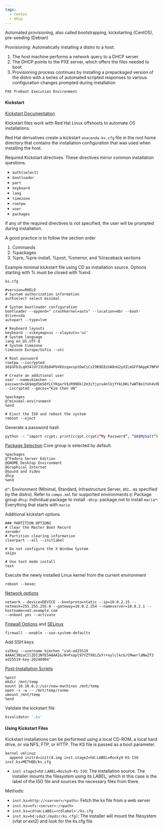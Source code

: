 ```yaml
---
tags:
  - centos
  - dhcp
---
```

Automated provisioning, also called bootstrapping, kickstarting (CentOS), pre-seeding (Debian)

Provisioning: Automatically installing a distro to a host.

1. The host machine performs a network query to a DHCP server
2. The DHCP points to the PXE server, which offers the files needed to boot. 
3. Provisioning process continues by installing a prepackaged version of the distro with a series of automated scripted responses to various configuration changes prompted during installation

`PXE Preboot Execution Environment`
#### Kickstart

[Kickstart Documentation](https://pykickstart.readthedocs.io/en/latest/kickstart-docs.html)

Kickstart files work with Red Hat Linux offshoots to automate OS installations.

Red Hat derivatives create a kickstart `anaconda-ks.cfg` file in the root home directory that contains the installation configuration that was used when installing the host.

Required Kickstart directives. These directives mirror common installation questions. 

* `auth(select)`
* `bootloader`
* `part`
* `keyboard`
* `lang`
* `timezone`
* `rootpw`
* `user`
* `packages`

If any of the required directives is not specified, the user will be prompted during installation. 

A good practice is to follow the section order
1. Commands
2. %packages
3. %pre, %pre-install, %post, %onerror, and %traceback sections

Example minimal kickstart file using CD as installation source. Options starting with % must be closed with %end. 

`ks.cfg`
```
#version=RHEL9
# System authorization information
authselect select minimal

# System bootloader configuration
bootloader --append=" crashkernel=auto" --location=mbr --boot-drive=sda
autopart --type=lvm

# Keyboard layouts
keyboard --vckeymap=us --xlayouts='us'
# System language
lang en_US.UTF-8
# System timezone
timezone Europe/Sofia --utc

# Root password
rootpw --iscrypted $6$UFb1LqH34lUYJ3LR$84PbVKUzqaxsptDwCiCsI9K9E8zUA8nU2ydILmGFF9AppK7NPVmaJu5swoXWj3c/JnAAf1fUXmJR7Zqx27nGF/

# Create an additional user
user --name=kimchen --password=$6$mgdSmS6YLCYKqarV$zR99Dki2m3iYjycu4nlUjYYkLHKLfwWT8e1Yoh4v9bu38oWxGGBA22xbhtRgFiuOTmaXEbXX4s4auZbnWiLoL/ --iscrypted --gecos="Kim Chen UN"

%packages
@^minimal-environment
%end

# Eject the ISO and reboot the system
reboot --eject
```

Generate a password hash

``` bash
python -c ‘import crypt; print(crypt.crypt(“My Password”, “$6$MySalt”))’
```

[Package Selection](https://pykickstart.readthedocs.io/en/latest/kickstart-docs.html#chapter-9-package-selection) Core group is selected by default.

```
%packages
@^Fedora Server Edition
@GNOME Desktop Environment
@Graphical Internet
@Sound and Video
dhcp
%end
```

`@^`: Environment (Minimal, Standard, Infrastructure Server, etc.. as specified by the distro). Refer to `comps.xml` for supported environments
`@`: Package group
`dhcp`: individual package to install
`-dhcp`: package not to install
`maria*`: Everything that starts with `maria`

Additional kickstart options

```
### PARTITION OPTIONS
# Clear the Master Boot Record
zerombr
# Partition clearing information
clearpart --all --initlabel

# Do not configure the X Window System
skipx

# Use text mode install
text
```

Execute the newly installed Linux kernel from the current environment

```
reboot --kexec
```

[Network options](https://pykickstart.readthedocs.io/en/latest/kickstart-docs.html#id42)

```
network --device=DEVICE --bootproto=static --ip=10.0.2.15 --netmask=255.255.255.0 --gateway=10.0.2.254 --nameserver=10.0.2.1 --hostname=vm1.example.com 
--onboot yes --activate 
```

[Firewall Options](https://pykickstart.readthedocs.io/en/latest/kickstart-docs.html#firewall) and [SELinux](https://pykickstart.readthedocs.io/en/latest/kickstart-docs.html#id54)

```
firewall --enable --use-system-defaults
```

Add SSH keys

```
sshkey --username kimchen "ssh-ed25519 AAAAC3NzaC1lZDI1NTE5AAAAIG/N+Pxopl97YZTX0iZuYr+nylclkcG/CMwwrldNw2T3 ed25519-key-20240904"
```

[Post-Installation Scripts](https://pykickstart.readthedocs.io/en/latest/kickstart-docs.html#id235)

```
%post
mkdir /mnt/temp
mount 10.10.0.2:/usr/new-machines /mnt/temp
open -s -w -- /mnt/temp/runme
umount /mnt/temp
%end
```

Validate the kickstart file

``` bash
ksvalidator '.ks'
```

#### Using Kickstart Files

Kickstart installations can be performed using a local CD-ROM, a local hard drive, or via NFS, FTP, or HTTP. The KS file is passed as a boot parameter.

```
kernel vmlinuz
  append initrd=initrd.img inst.stage2=hd:LABEL=Rocky9-KS-ISO inst.ks=METHOD/ks.cfg
```

- `inst.stage2=hd:LABEL=Rocky9-KS-ISO`: The installation source. The installer mounts the filesystem using its LABEL, which in this case is the label of the ISO file and sources the necessary files from there.

Methods:

- `inst.ks=http://<server>/<path>`: Fetch the ks file from a web server
- `inst.ks=nfs:<server>:/<path>`
- `inst.ks=cdrom:LABEL=<cdlabel>:/ks.cfg`
- `inst.ks=hd:sda3:/mydir/ks.cfg)`: The installer will mount the filesystem (vfat or ext2) and look for the ks.cfg file

